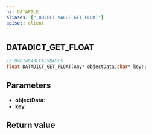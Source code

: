 ```yaml
---
ns: DATAFILE
aliases: ["_OBJECT_VALUE_GET_FLOAT"]
apiset: client
---
```

## DATADICT_GET_FLOAT

```c
// 0x814643ECA258ADF5
float DATADICT_GET_FLOAT(Any* objectData,char* key);
```


## Parameters
* **objectData**:
* **key**:

## Return value
